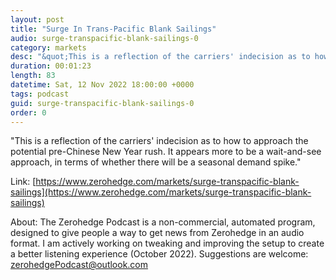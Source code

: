 ```yaml
---
layout: post
title: "Surge In Trans-Pacific Blank Sailings"
audio: surge-transpacific-blank-sailings-0
category: markets
desc: "&quot;This is a reflection of the carriers' indecision as to how to approach the potential pre-Chinese New Year rush. It appears more to be a wait-and-see approach, in terms of whether there will be a seasonal demand spike.&quot;"
duration: 00:01:23
length: 83
datetime: Sat, 12 Nov 2022 18:00:00 +0000
tags: podcast
guid: surge-transpacific-blank-sailings-0
order: 0
---
```

&quot;This is a reflection of the carriers' indecision as to how to approach the potential pre-Chinese New Year rush. It appears more to be a wait-and-see approach, in terms of whether there will be a seasonal demand spike.&quot;

Link: [https://www.zerohedge.com/markets/surge-transpacific-blank-sailings](https://www.zerohedge.com/markets/surge-transpacific-blank-sailings)

About: The Zerohedge Podcast is a non-commercial, automated program, designed to give people a way to get news from Zerohedge in an audio format.  I am actively working on tweaking and improving the setup to create a better listening experience (October 2022).  Suggestions are welcome: [zerohedgePodcast@outlook.com](mailto:zerohedgePodcast@outlook.com)